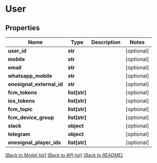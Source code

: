# User

## Properties
Name | Type | Description | Notes
------------ | ------------- | ------------- | -------------
**user_id** | **str** |  | [optional] 
**mobile** | **str** |  | [optional] 
**email** | **str** |  | [optional] 
**whatsapp_mobile** | **str** |  | [optional] 
**onesignal_external_id** | **str** |  | [optional] 
**fcm_tokens** | **list[str]** |  | [optional] 
**ios_tokens** | **list[str]** |  | [optional] 
**fcm_topic** | **list[str]** |  | [optional] 
**fcm_device_group** | **list[str]** |  | [optional] 
**slack** | **object** |  | [optional] 
**telegram** | **object** |  | [optional] 
**onesignal_player_ids** | **list[str]** |  | [optional] 

[[Back to Model list]](../README.md#documentation-for-models) [[Back to API list]](../README.md#documentation-for-api-endpoints) [[Back to README]](../README.md)



